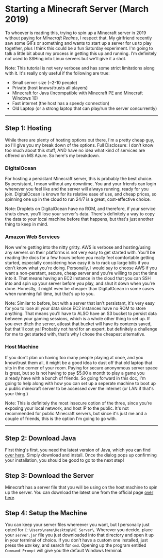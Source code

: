 # Starting a Minecraft Server (March 2019)

To whoever is reading this, trying to spin up a Minecraft server in 2019 without paying for _Minecraft Realms_, I respect that. My girlfriend recently saw some GIFs or something and wants to start up a server for us to play together, plus I think this could be a fun Saturday experiment. I'm going to talk a little bit about my process in getting this up and running. I'm definitely not used to SSHing into Linux servers but we'll give it a shot.

Note: This tutorial is not very verbose and has some strict limitations along with it. It's really only useful if the following are true:

- Small server size (~2-10 people)
- Private (host knows/trusts all players)
- Minecraft for Java (Incompatible with Minecraft PE and Minecraft Windows 10)
- Fast internet (the host has a speedy connection)
- Old Laptop (or a strong laptop that can play/run the server concurrently)

---

## Step 1: Hosting

While there are plenty of hosting options out there, I'm a pretty cheap guy, so I'll give you my break down of the options. Full Disclosure: I don't know too much about this stuff, AND have no idea what kind of services are offered on MS Azure. So here's my breakdown.

### DigitalOcean

For hosting a persistant Minecraft server, this is probably the best choice. By persistant, I mean without any downtime. You and your friends can login whenever you feel like and the server will always running, ready for you join. DigitalOcean is known for its relative ease of use, and cheap prices, so spinning one up in the cloud to run 24/7 is a great, cost-effective choice.

Note: Droplets on DigitalOcean have no ROM, and therefore, if your service shuts down, you'll lose your server's data. There's definitely a way to copy the data to your local machine before that happens, but that's just another thing to keep in mind.

### Amazon Web Services

Now we're getting into the nitty gritty. AWS is verbose and hosting/using any servers on their platforms is not very easy to get started with. You'll be reading the docs for a few hours before you really feel comfortable getting started, especially considering how easy it is to rack up large bills if you don't know what you're doing. Personally, I would say to choose AWS if you want a non-perstant, secure, cheap server and you're willing to put the time into it. That means having an EC2 instance in the cloud that you can SSH into and spin up your server before you play, and shut it down when you're done. Honestly, it might even be cheaper than DigitalOcean in some cases when runnning full time, but that's up to you.

Note: Similar to before, but with a server that isn't persistant, it's very easy for you to lose all your data since EC2 instances have no ROM to store anything. That means you'll have to ALSO have an S3 bucket to persist data between your gaming sessions, which is a whole other thing to set up. If you ever ditch the server, atleast that bucket will have its contents saved, but that'll cost ya! Probably not hard for an expert, but definitely a challenge for me to get started with, that's why I chose the cheapest alternative.

### Host Machine

If you don't plan on having too many people playing at once, and you know/trust them all, it might be a good idea to dust off that old laptop that sits in the corner of your room. Paying for secure anonynmous server space is great, but so is not having to pay \$5.00 a month to play a game you already have with a bunch of friends. So going forward in this doc, I'm going to help along with how you can set up a seperate machine to boot up a public minecraft server to be accessed over the internet (or LAN if that's your thing.)

Note: This is definitely the most insecure option of the three, since you're exposing your local network, and host IP to the public. It's not recommended for public Minecraft servers, but since it's just me and a couple of friends, this is the option I'm going to go with.

---

## Step 2: Download Java

First thing's first, you need the latest version of Java, which you can find [over here](https://java.com/en/download/). Simply download and install. Once the dialog pops up confirming your installation, you should be good to go to the next step!

## Step 3: Download the Server

Minecraft has a server file that you will be using on the host machine to spin up the server. You can download the latest one from the official page [over here](https://minecraft.net/en-us/download/server/).

## Step 4: Setup the Machine

You can keep your server files whereever you want, but I personally just opted for `C:\Users\name\Desktop\MC Server\`. Wherever you decide, place your `server.jar` file you just downloaded into that directory and open it up in your terminal of choice. If you don't have a custom one installed, just press the `WIN` key, and search for `cmd`. Opening up the program entitled `Command Prompt` will give you the default Windows terminal.
